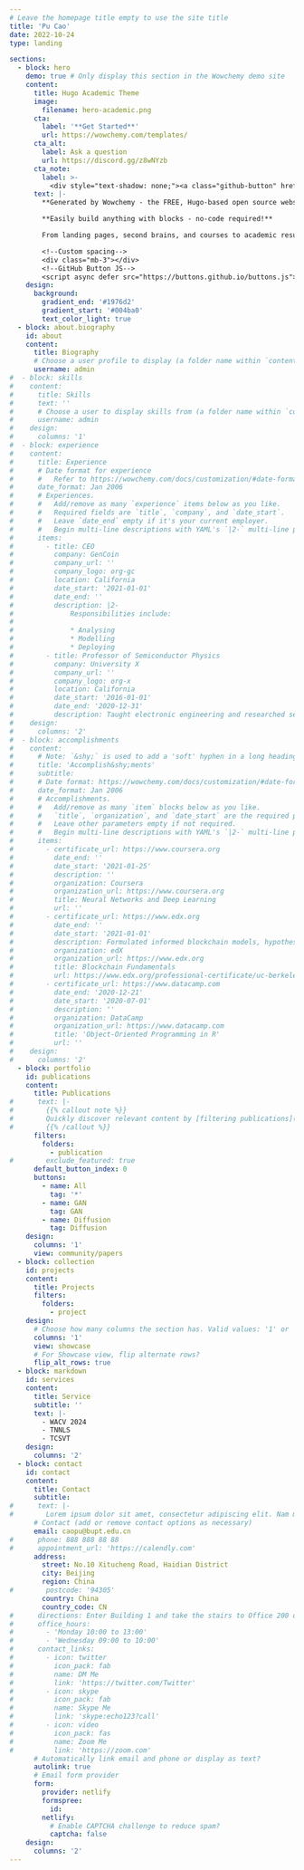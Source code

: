 ```yaml
---
# Leave the homepage title empty to use the site title
title: 'Pu Cao'
date: 2022-10-24
type: landing

sections:
  - block: hero
    demo: true # Only display this section in the Wowchemy demo site
    content:
      title: Hugo Academic Theme
      image:
        filename: hero-academic.png
      cta:
        label: '**Get Started**'
        url: https://wowchemy.com/templates/
      cta_alt:
        label: Ask a question
        url: https://discord.gg/z8wNYzb
      cta_note:
        label: >-
          <div style="text-shadow: none;"><a class="github-button" href="https://github.com/wowchemy/wowchemy-hugo-themes" data-icon="octicon-star" data-size="large" data-show-count="true" aria-label="Star">Star Wowchemy Website Builder</a></div><div style="text-shadow: none;"><a class="github-button" href="https://github.com/wowchemy/starter-hugo-academic" data-icon="octicon-star" data-size="large" data-show-count="true" aria-label="Star">Star the Academic template</a></div>
      text: |-
        **Generated by Wowchemy - the FREE, Hugo-based open source website builder trusted by 500,000+ sites.**

        **Easily build anything with blocks - no-code required!**

        From landing pages, second brains, and courses to academic resumés, conferences, and tech blogs.

        <!--Custom spacing-->
        <div class="mb-3"></div>
        <!--GitHub Button JS-->
        <script async defer src="https://buttons.github.io/buttons.js"></script>
    design:
      background:
        gradient_end: '#1976d2'
        gradient_start: '#004ba0'
        text_color_light: true
  - block: about.biography
    id: about
    content:
      title: Biography
      # Choose a user profile to display (a folder name within `content/authors/`)
      username: admin
#  - block: skills
#    content:
#      title: Skills
#      text: ''
#      # Choose a user to display skills from (a folder name within `content/authors/`)
#      username: admin
#    design:
#      columns: '1'
#  - block: experience
#    content:
#      title: Experience
#      # Date format for experience
#      #   Refer to https://wowchemy.com/docs/customization/#date-format
#      date_format: Jan 2006
#      # Experiences.
#      #   Add/remove as many `experience` items below as you like.
#      #   Required fields are `title`, `company`, and `date_start`.
#      #   Leave `date_end` empty if it's your current employer.
#      #   Begin multi-line descriptions with YAML's `|2-` multi-line prefix.
#      items:
#        - title: CEO
#          company: GenCoin
#          company_url: ''
#          company_logo: org-gc
#          location: California
#          date_start: '2021-01-01'
#          date_end: ''
#          description: |2-
#              Responsibilities include:
#
#              * Analysing
#              * Modelling
#              * Deploying
#        - title: Professor of Semiconductor Physics
#          company: University X
#          company_url: ''
#          company_logo: org-x
#          location: California
#          date_start: '2016-01-01'
#          date_end: '2020-12-31'
#          description: Taught electronic engineering and researched semiconductor physics.
#    design:
#      columns: '2'
#  - block: accomplishments
#    content:
#      # Note: `&shy;` is used to add a 'soft' hyphen in a long heading.
#      title: 'Accomplish&shy;ments'
#      subtitle:
#      # Date format: https://wowchemy.com/docs/customization/#date-format
#      date_format: Jan 2006
#      # Accomplishments.
#      #   Add/remove as many `item` blocks below as you like.
#      #   `title`, `organization`, and `date_start` are the required parameters.
#      #   Leave other parameters empty if not required.
#      #   Begin multi-line descriptions with YAML's `|2-` multi-line prefix.
#      items:
#        - certificate_url: https://www.coursera.org
#          date_end: ''
#          date_start: '2021-01-25'
#          description: ''
#          organization: Coursera
#          organization_url: https://www.coursera.org
#          title: Neural Networks and Deep Learning
#          url: ''
#        - certificate_url: https://www.edx.org
#          date_end: ''
#          date_start: '2021-01-01'
#          description: Formulated informed blockchain models, hypotheses, and use cases.
#          organization: edX
#          organization_url: https://www.edx.org
#          title: Blockchain Fundamentals
#          url: https://www.edx.org/professional-certificate/uc-berkeleyx-blockchain-fundamentals
#        - certificate_url: https://www.datacamp.com
#          date_end: '2020-12-21'
#          date_start: '2020-07-01'
#          description: ''
#          organization: DataCamp
#          organization_url: https://www.datacamp.com
#          title: 'Object-Oriented Programming in R'
#          url: ''
#    design:
#      columns: '2'
  - block: portfolio
    id: publications
    content:
      title: Publications
#      text: |-
#        {{% callout note %}}
#        Quickly discover relevant content by [filtering publications](./publication/).
#        {{% /callout %}}
      filters:
        folders:
          - publication
#        exclude_featured: true
      default_button_index: 0
      buttons:
        - name: All
          tag: '*'
        - name: GAN
          tag: GAN
        - name: Diffusion
          tag: Diffusion
    design:
      columns: '1'
      view: community/papers
  - block: collection
    id: projects
    content:
      title: Projects
      filters:
        folders:
          - project
    design:
      # Choose how many columns the section has. Valid values: '1' or '2'.
      columns: '1'
      view: showcase
      # For Showcase view, flip alternate rows?
      flip_alt_rows: true
  - block: markdown
    id: services
    content:
      title: Service
      subtitle: ''
      text: |-
        - WACV 2024
        - TNNLS
        - TCSVT
    design:
      columns: '2'
  - block: contact
    id: contact
    content:
      title: Contact
      subtitle:
#      text: |-
#        Lorem ipsum dolor sit amet, consectetur adipiscing elit. Nam mi diam, venenatis ut magna et, vehicula efficitur enim.
      # Contact (add or remove contact options as necessary)
      email: caopu@bupt.edu.cn
#      phone: 888 888 88 88
#      appointment_url: 'https://calendly.com'
      address:
        street: No.10 Xitucheng Road, Haidian District
        city: Beijing
        region: China
#        postcode: '94305'
        country: China
        country_code: CN
#      directions: Enter Building 1 and take the stairs to Office 200 on Floor 2
#      office_hours:
#        - 'Monday 10:00 to 13:00'
#        - 'Wednesday 09:00 to 10:00'
#      contact_links:
#        - icon: twitter
#          icon_pack: fab
#          name: DM Me
#          link: 'https://twitter.com/Twitter'
#        - icon: skype
#          icon_pack: fab
#          name: Skype Me
#          link: 'skype:echo123?call'
#        - icon: video
#          icon_pack: fas
#          name: Zoom Me
#          link: 'https://zoom.com'
      # Automatically link email and phone or display as text?
      autolink: true
      # Email form provider
      form:
        provider: netlify
        formspree:
          id:
        netlify:
          # Enable CAPTCHA challenge to reduce spam?
          captcha: false
    design:
      columns: '2'
---
```

